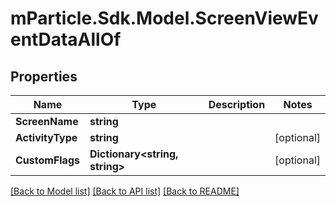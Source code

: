 # mParticle.Sdk.Model.ScreenViewEventDataAllOf
## Properties

Name | Type | Description | Notes
------------ | ------------- | ------------- | -------------
**ScreenName** | **string** |  | 
**ActivityType** | **string** |  | [optional] 
**CustomFlags** | **Dictionary&lt;string, string&gt;** |  | [optional] 

[[Back to Model list]](../README.md#documentation-for-models) [[Back to API list]](../README.md#documentation-for-api-endpoints) [[Back to README]](../README.md)

